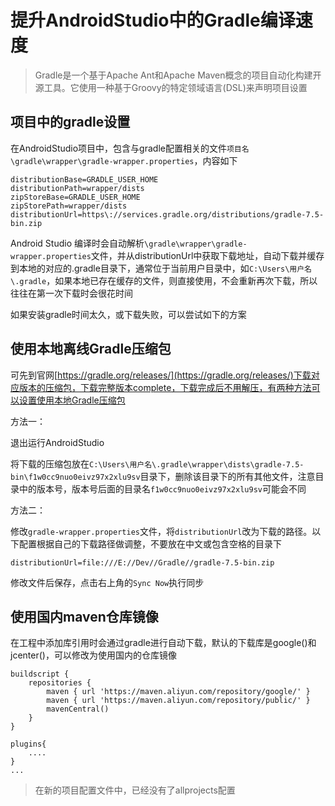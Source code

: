# 提升AndroidStudio中的Gradle编译速度

> Gradle是一个基于Apache Ant和Apache Maven概念的项目自动化构建开源工具。它使用一种基于Groovy的特定领域语言(DSL)来声明项目设置

## 项目中的gradle设置

在AndroidStudio项目中，包含与gradle配置相关的文件`项目名\gradle\wrapper\gradle-wrapper.properties`，内容如下
```
distributionBase=GRADLE_USER_HOME
distributionPath=wrapper/dists
zipStoreBase=GRADLE_USER_HOME
zipStorePath=wrapper/dists
distributionUrl=https\://services.gradle.org/distributions/gradle-7.5-bin.zip
```
Android Studio 编译时会自动解析`\gradle\wrapper\gradle-wrapper.properties`文件，并从distributionUrl中获取下载地址，自动下载并缓存到本地的对应的.gradle目录下，通常位于当前用户目录中，如`C:\Users\用户名\.gradle`，如果本地已存在缓存的文件，则直接使用，不会重新再次下载，所以往往在第一次下载时会很花时间

如果安装gradle时间太久，或下载失败，可以尝试如下的方案

## 使用本地离线Gradle压缩包

可先到官网[https://gradle.org/releases/](https://gradle.org/releases/)下载对应版本的压缩包，下载完整版本complete，下载完成后不用解压，有两种方法可以设置使用本地Gradle压缩包

方法一：

退出运行AndroidStudio

将下载的压缩包放在`C:\Users\用户名\.gradle\wrapper\dists\gradle-7.5-bin\f1w0cc9nuo0eivz97x2xlu9sv`目录下，删除该目录下的所有其他文件，注意目录中的版本号，版本号后面的目录名`f1w0cc9nuo0eivz97x2xlu9sv`可能会不同

方法二：

修改`gradle-wrapper.properties`文件，将`distributionUrl`改为下载的路径。以下配置根据自己的下载路径做调整，不要放在中文或包含空格的目录下
```
distributionUrl=file:///E://Dev//Gradle//gradle-7.5-bin.zip
```
修改文件后保存，点击右上角的`Sync Now`执行同步


## 使用国内maven仓库镜像

在工程中添加库引用时会通过gradle进行自动下载，默认的下载库是google()和jcenter()，可以修改为使用国内的仓库镜像
```
buildscript {
    repositories {
        maven { url 'https://maven.aliyun.com/repository/google/' }
        maven { url 'https://maven.aliyun.com/repository/public/' }
        mavenCentral()
    }
}

plugins{
    ....
}
...
```
> 在新的项目配置文件中，已经没有了allprojects配置